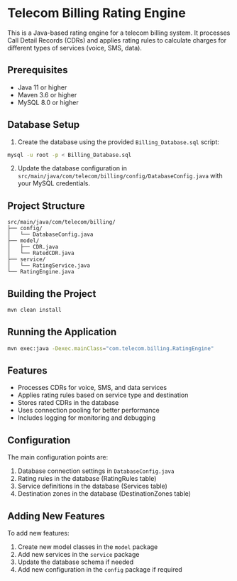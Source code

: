 # Telecom Billing Rating Engine

This is a Java-based rating engine for a telecom billing system. It processes Call Detail Records (CDRs) and applies rating rules to calculate charges for different types of services (voice, SMS, data).

## Prerequisites

- Java 11 or higher
- Maven 3.6 or higher
- MySQL 8.0 or higher

## Database Setup

1. Create the database using the provided `Billing_Database.sql` script:
```bash
mysql -u root -p < Billing_Database.sql
```

2. Update the database configuration in `src/main/java/com/telecom/billing/config/DatabaseConfig.java` with your MySQL credentials.

## Project Structure

```
src/main/java/com/telecom/billing/
├── config/
│   └── DatabaseConfig.java
├── model/
│   ├── CDR.java
│   └── RatedCDR.java
├── service/
│   └── RatingService.java
└── RatingEngine.java
```

## Building the Project

```bash
mvn clean install
```

## Running the Application

```bash
mvn exec:java -Dexec.mainClass="com.telecom.billing.RatingEngine"
```

## Features

- Processes CDRs for voice, SMS, and data services
- Applies rating rules based on service type and destination
- Stores rated CDRs in the database
- Uses connection pooling for better performance
- Includes logging for monitoring and debugging

## Configuration

The main configuration points are:

1. Database connection settings in `DatabaseConfig.java`
2. Rating rules in the database (RatingRules table)
3. Service definitions in the database (Services table)
4. Destination zones in the database (DestinationZones table)

## Adding New Features

To add new features:

1. Create new model classes in the `model` package
2. Add new services in the `service` package
3. Update the database schema if needed
4. Add new configuration in the `config` package if required 